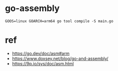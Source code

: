 # go-assembly

`GOOS=linux GOARCH=arm64 go tool compile -S main.go`

# ref

- https://go.dev/doc/asm#arm
- https://www.doxsey.net/blog/go-and-assembly/
- https://9p.io/sys/doc/asm.html
